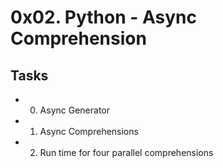 # 0x02. Python - Async Comprehension

## Tasks
- 0. Async Generator
- 1. Async Comprehensions
- 2. Run time for four parallel comprehensions
